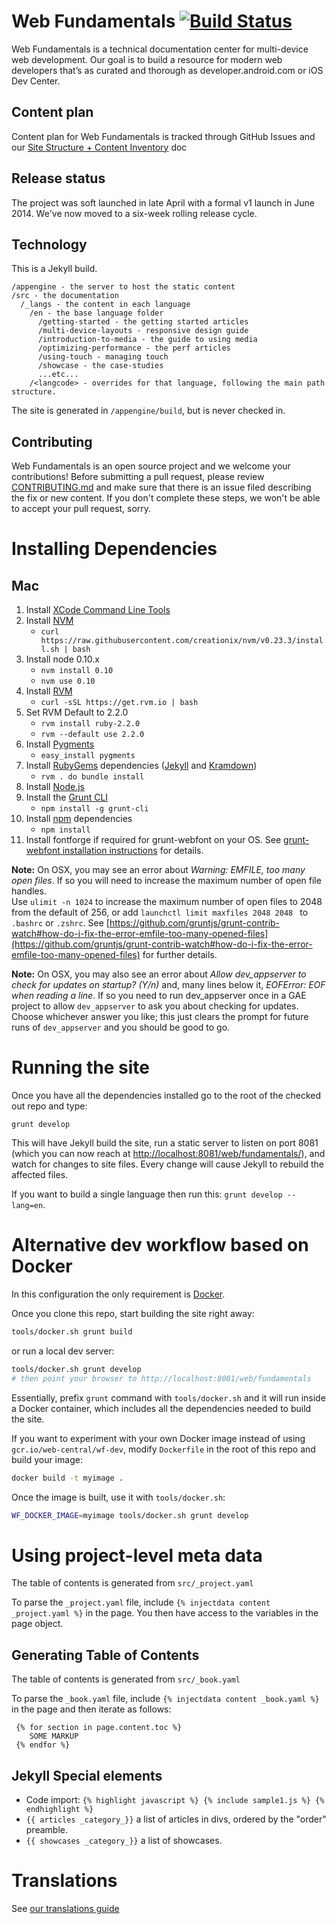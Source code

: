 Web Fundamentals [![Build Status](https://travis-ci.org/google/WebFundamentals.svg?branch=master)](https://travis-ci.org/google/WebFundamentals)
================

Web Fundamentals is a technical documentation center for multi-device web
development.  Our goal is to build a resource for modern web developers
that’s as curated and thorough as developer.android.com or iOS Dev Center.

Content plan
------------
Content plan for Web Fundamentals is tracked through GitHub Issues and our [Site Structure + Content Inventory](http://goo.gl/nWDD0M) doc


Release status
--------------

The project was soft launched in late April with a formal v1 launch in June 2014.  We've now moved to a six-week rolling release cycle.

Technology
----------

This is a Jekyll build.

```
/appengine - the server to host the static content
/src - the documentation
  /_langs - the content in each language
    /en - the base language folder
      /getting-started - the getting started articles
      /multi-device-layouts - responsive design guide
      /introduction-to-media - the guide to using media
      /optimizing-performance - the perf articles
      /using-touch - managing touch
      /showcase - the case-studies
      ...etc...
    /<langcode> - overrides for that language, following the main path structure.
```

The site is generated in `/appengine/build`, but is never checked in.


Contributing
------------

Web Fundamentals is an open source project and we welcome your contributions!
Before submitting a pull request, please review [CONTRIBUTING.md](CONTRIBUTING.md)
and make sure that there is an issue filed describing the fix or new content.
If you don't complete these steps, we won't be able to accept your pull request, sorry.


Installing Dependencies
=======================

Mac
---

1. Install [XCode Command Line Tools](https://developer.apple.com/xcode/downloads/)
1. Install [NVM](https://github.com/creationix/nvm)
    * `curl https://raw.githubusercontent.com/creationix/nvm/v0.23.3/install.sh | bash`
1. Install node 0.10.x
    * `nvm install 0.10`
    * `nvm use 0.10`
1. Install [RVM](https://rvm.io/rubies/default)
    * `curl -sSL https://get.rvm.io | bash`
1. Set RVM Default to 2.2.0
    * `rvm install ruby-2.2.0`
    * `rvm --default use 2.2.0`
1. Install [Pygments](http://pygments.org/)
    * `easy_install pygments`
1. Install [RubyGems](https://rubygems.org/) dependencies ([Jekyll](http://jekyllrb.com/) and [Kramdown](http://kramdown.gettalong.org/))
    * `rvm . do bundle install`
1. Install [Node.js](http://nodejs.org/)
1. Install the [Grunt CLI](http://gruntjs.com/)
    * `npm install -g grunt-cli`
1. Install [npm](https://www.npmjs.org) dependencies
    * `npm install`
1. Install fontforge if required for grunt-webfont on your OS.  See [grunt-webfont installation instructions](https://github.com/sapegin/grunt-webfont/blob/master/Readme.md#installation) for details.

**Note:** On OSX, you may see an error about *Warning: EMFILE, too many open files*. 
If so you will need to increase the maximum number of open file handles.  
Use `ulimit -n 1024` to increase the maximum number of open files to 2048 from 
the default of 256, or add `launchctl limit maxfiles 2048 2048 ` to `.bashrc` 
or `.zshrc`. See [https://github.com/gruntjs/grunt-contrib-watch#how-do-i-fix-the-error-emfile-too-many-opened-files](https://github.com/gruntjs/grunt-contrib-watch#how-do-i-fix-the-error-emfile-too-many-opened-files)
for further details.

**Note:** On OSX, you may also see an error about *Allow dev_appserver to check for updates on startup? (Y/n)* and, many lines below it, *EOFError: EOF when reading a line*. If so you need to run dev_appserver once in a GAE project to allow `dev_appserver` to ask you about checking for updates. Choose whichever answer you like; this just clears the prompt for future runs of `dev_appserver` and you should be good to go.


Running the site
================

Once you have all the dependencies installed go to the root of the checked out repo and type:

```
grunt develop
```

This will have Jekyll build the site, run a static server to listen on port 8081 (which you can now reach at [http://localhost:8081/web/fundamentals/](http://localhost:8081/web/fundamentals/)), and watch for changes to site files. Every change will cause Jekyll to rebuild the affected files.

If you want to build a single language then run this: `grunt develop --lang=en`.


Alternative dev workflow based on Docker
========================================

In this configuration the only requirement is [Docker](https://docs.docker.com/installation/).

Once you clone this repo, start building the site right away:

```sh
tools/docker.sh grunt build
```

or run a local dev server:

```sh
tools/docker.sh grunt develop
# then point your browser to http://localhost:8081/web/fundamentals
```

Essentially, prefix `grunt` command with `tools/docker.sh` and it will run inside a Docker container,
which includes all the dependencies needed to build the site.

If you want to experiment with your own Docker image instead of using `gcr.io/web-central/wf-dev`,
modify `Dockerfile` in the root of this repo and build your image:

```sh
docker build -t myimage .
```

Once the image is built, use it with `tools/docker.sh`:

```sh
WF_DOCKER_IMAGE=myimage tools/docker.sh grunt develop
```


Using project-level meta data
=============================

The table of contents is generated from `src/_project.yaml`

To parse the `_project.yaml` file, include `{% injectdata content _project.yaml %}` in the page. You then have access to the variables in the page object.


Generating Table of Contents
----------------------------

The table of contents is generated from `src/_book.yaml`

To parse the `_book.yaml` file, include `{% injectdata content _book.yaml %}` in the page and then iterate as follows:

     {% for section in page.content.toc %}
        SOME MARKUP
     {% endfor %}

Jekyll Special elements
-----------------------

* Code import: `{% highlight javascript %} {% include sample1.js %} {% endhighlight %}`
* `{{ articles _category_}}` a list of articles in divs, ordered by the "order" preamble.
* `{{ showcases _category_}}` a list of showcases.


Translations
============

See [our translations guide](TRANSLATION.md)

